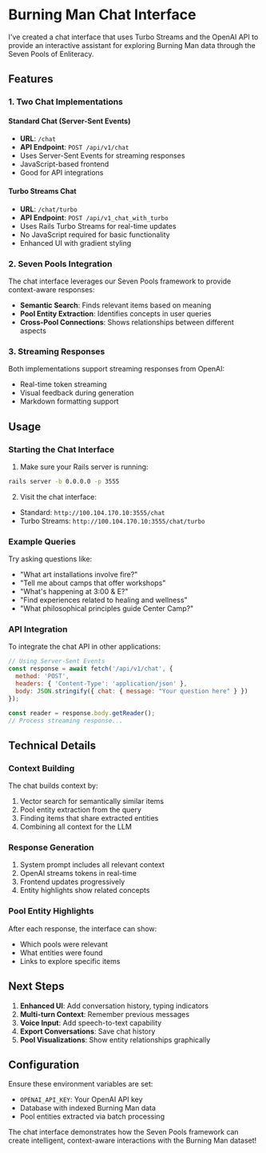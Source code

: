 # Burning Man Chat Interface

I've created a chat interface that uses Turbo Streams and the OpenAI API to provide an interactive assistant for exploring Burning Man data through the Seven Pools of Enliteracy.

## Features

### 1. Two Chat Implementations

#### Standard Chat (Server-Sent Events)
- **URL**: `/chat`
- **API Endpoint**: `POST /api/v1/chat`
- Uses Server-Sent Events for streaming responses
- JavaScript-based frontend
- Good for API integrations

#### Turbo Streams Chat
- **URL**: `/chat/turbo`
- **API Endpoint**: `POST /api/v1_chat_with_turbo`
- Uses Rails Turbo Streams for real-time updates
- No JavaScript required for basic functionality
- Enhanced UI with gradient styling

### 2. Seven Pools Integration

The chat interface leverages our Seven Pools framework to provide context-aware responses:

- **Semantic Search**: Finds relevant items based on meaning
- **Pool Entity Extraction**: Identifies concepts in user queries
- **Cross-Pool Connections**: Shows relationships between different aspects

### 3. Streaming Responses

Both implementations support streaming responses from OpenAI:
- Real-time token streaming
- Visual feedback during generation
- Markdown formatting support

## Usage

### Starting the Chat Interface

1. Make sure your Rails server is running:
```bash
rails server -b 0.0.0.0 -p 3555
```

2. Visit the chat interface:
- Standard: `http://100.104.170.10:3555/chat`
- Turbo Streams: `http://100.104.170.10:3555/chat/turbo`

### Example Queries

Try asking questions like:
- "What art installations involve fire?"
- "Tell me about camps that offer workshops"
- "What's happening at 3:00 & E?"
- "Find experiences related to healing and wellness"
- "What philosophical principles guide Center Camp?"

### API Integration

To integrate the chat API in other applications:

```javascript
// Using Server-Sent Events
const response = await fetch('/api/v1/chat', {
  method: 'POST',
  headers: { 'Content-Type': 'application/json' },
  body: JSON.stringify({ chat: { message: "Your question here" } })
});

const reader = response.body.getReader();
// Process streaming response...
```

## Technical Details

### Context Building

The chat builds context by:
1. Vector search for semantically similar items
2. Pool entity extraction from the query
3. Finding items that share extracted entities
4. Combining all context for the LLM

### Response Generation

1. System prompt includes all relevant context
2. OpenAI streams tokens in real-time
3. Frontend updates progressively
4. Entity highlights show related concepts

### Pool Entity Highlights

After each response, the interface can show:
- Which pools were relevant
- What entities were found
- Links to explore specific items

## Next Steps

1. **Enhanced UI**: Add conversation history, typing indicators
2. **Multi-turn Context**: Remember previous messages
3. **Voice Input**: Add speech-to-text capability
4. **Export Conversations**: Save chat history
5. **Pool Visualizations**: Show entity relationships graphically

## Configuration

Ensure these environment variables are set:
- `OPENAI_API_KEY`: Your OpenAI API key
- Database with indexed Burning Man data
- Pool entities extracted via batch processing

The chat interface demonstrates how the Seven Pools framework can create intelligent, context-aware interactions with the Burning Man dataset!